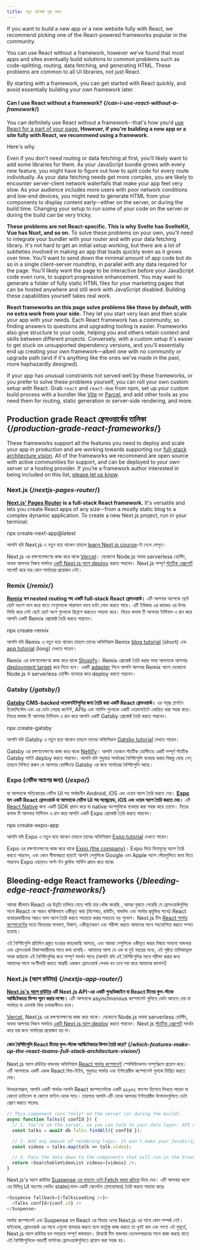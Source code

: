```yaml
---
title: নতুন প্রোজেক্ট শুরু করুন
---
```


<Intro>

If you want to build a new app or a new website fully with React, we recommend picking one of the React-powered frameworks popular in the community.

</Intro>


You can use React without a framework, however we’ve found that most apps and sites eventually build solutions to common problems such as code-splitting, routing, data fetching, and generating HTML. These problems are common to all UI libraries, not just React.

By starting with a framework, you can get started with React quickly, and avoid essentially building your own framework later.

<DeepDive>

#### Can I use React without a framework? {/*can-i-use-react-without-a-framework*/}

You can definitely use React without a framework--that's how you'd [use React for a part of your page.](/learn/add-react-to-an-existing-project#using-react-for-a-part-of-your-existing-page) **However, if you're building a new app or a site fully with React, we recommend using a framework.**

Here's why.

Even if you don't need routing or data fetching at first, you'll likely want to add some libraries for them. As your JavaScript bundle grows with every new feature, you might have to figure out how to split code for every route individually. As your data fetching needs get more complex, you are likely to encounter server-client network waterfalls that make your app feel very slow. As your audience includes more users with poor network conditions and low-end devices, you might need to generate HTML from your components to display content early--either on the server, or during the build time. Changing your setup to run some of your code on the server or during the build can be very tricky.

**These problems are not React-specific. This is why Svelte has SvelteKit, Vue has Nuxt, and so on.** To solve these problems on your own, you'll need to integrate your bundler with your router and with your data fetching library. It's not hard to get an initial setup working, but there are a lot of subtleties involved in making an app that loads quickly even as it grows over time. You'll want to send down the minimal amount of app code but do so in a single client–server roundtrip, in parallel with any data required for the page. You'll likely want the page to be interactive before your JavaScript code even runs, to support progressive enhancement. You may want to generate a folder of fully static HTML files for your marketing pages that can be hosted anywhere and still work with JavaScript disabled. Building these capabilities yourself takes real work.

**React frameworks on this page solve problems like these by default, with no extra work from your side.** They let you start very lean and then scale your app with your needs. Each React framework has a community, so finding answers to questions and upgrading tooling is easier. Frameworks also give structure to your code, helping you and others retain context and skills between different projects. Conversely, with a custom setup it's easier to get stuck on unsupported dependency versions, and you'll essentially end up creating your own framework—albeit one with no community or upgrade path (and if it's anything like the ones we've made in the past, more haphazardly designed).

If your app has unusual constraints not served well by these frameworks, or you prefer to solve these problems yourself, you can roll your own custom setup with React. Grab `react` and `react-dom` from npm, set up your custom build process with a bundler like [Vite](https://vitejs.dev/) or [Parcel](https://parceljs.org/), and add other tools as you need them for routing, static generation or server-side rendering, and more.

</DeepDive>

## Production grade React ফ্রেমওয়ার্কের তালিকা {/*production-grade-react-frameworks*/}

These frameworks support all the features you need to deploy and scale your app in production and are working towards supporting our [full-stack architecture vision](#which-features-make-up-the-react-teams-full-stack-architecture-vision). All of the frameworks we recommend are open source with active communities for support, and can be deployed to your own server or a hosting provider. If you’re a framework author interested in being included on this list, [please let us know](https://github.com/reactjs/react.dev/issues/new?assignees=&labels=type%3A+framework&projects=&template=3-framework.yml&title=%5BFramework%5D%3A+).

### Next.js {/*nextjs-pages-router*/}

**[Next.js' Pages Router](https://nextjs.org/) is a full-stack React framework.** It's versatile and lets you create React apps of any size--from a mostly static blog to a complex dynamic application. To create a new Next.js project, run in your terminal:

<TerminalBlock>
npx create-next-app@latest
</TerminalBlock>

আপনি যদি Next.js এ নতুন হয়ে থাকেন তাহলে [learn Next.js course](https://nextjs.org/learn)-টা দেখে ফেলুন।

Next.js এর রক্ষণাবেক্ষণের কাজ করে থাকে [Vercel](https://vercel.com/)। যেকোনো Node.js অথবা serverless হোস্টিং, অথবা আপনার নিজস্ব সার্ভারে [একটি Next.js অ্যাপ deploy](https://nextjs.org/docs/deployment) করতে পারবেন। Next.js সম্পূর্ণ [স্ট্যাটিক এক্সপোর্ট](https://nextjs.org/docs/pages/building-your-application/deploying/static-exports) সাপোর্ট করে যার কোন সার্ভারের প্রয়োজন নেই।

### Remix {/*remix*/}

**[Remix](https://remix.run/) হল nested routing সহ একটি full-stack React ফ্রেমওয়ার্ক।** এটি আপনার অ্যাপকে ছোট ছোট অংশে ভাগ করে যাতে সেগুলোকে পারালাল ভাবে ডাটা লোড করতে পারে। এটি ইউজার এর কাজের এর উপর ভিত্তি করে সেই ছোট ছোট অংশ গুলোকে রিফ্রেশ করতেও সাহায্য করে। নিচের কমান্ড টি আপনার টার্মিনাল এ রান করে আপনি একটি Remix প্রোজেক্ট তৈরি করতে পারবেন।

<TerminalBlock>
npx create-remix
</TerminalBlock>

আপনি যদি Remix এ নতুন হয়ে থাকেন তাহলে তাদের অফিসিয়াল Remix [blog tutorial](https://remix.run/docs/en/main/tutorials/blog) (short) এবং [app tutorial](https://remix.run/docs/en/main/tutorials/jokes) (long) দেখতে পারেন।

Remix এর রক্ষণাবেক্ষণের কাজ করে থাকে [Shopify](https://www.shopify.com/)। Remix প্রোজেক্ট তৈরি করার সময় আপনাকে আপনার [deployment target](https://remix.run/docs/en/main/guides/deployment) করে নিতে হবে। একটি [adapter](https://remix.run/docs/en/main/other-api/adapter) লিখে আপনি আপনার Remix অ্যাপ যেকোনো Node.js বা serverless হোস্টিং ব্যাবহার করে deploy করতে পারবেন।

### Gatsby {/*gatsby*/}

**[Gatsby](https://www.gatsbyjs.com/) CMS-backed ওয়েবসাইটগুলির জন্য তৈরি করা একটি React ফ্রেমওয়ার্ক।** এর সমৃদ্ধ প্লাগইন ইকোসিস্টেম এবং এর ডেটা লেয়ার কন্টেন্ট, APIs এবং সার্ভিস গুলোকে একটি ওয়েবসাইটে একত্রিত করা সহজ করে। নিচের কমান্ড টি আপনার টার্মিনাল এ রান করে আপনি একটি Gatsby প্রোজেক্ট তৈরি করতে পারবেন।

<TerminalBlock>
npx create-gatsby
</TerminalBlock>

আপনি যদি Gatsby এ নতুন হয়ে থাকেন তাহলে তাদের অফিসিয়াল [Gatsby tutorial](https://www.gatsbyjs.com/docs/tutorial/) দেখতে পারেন।

Gatsby এর রক্ষণাবেক্ষণের কাজ করে থাকে [Netlify](https://www.netlify.com/)। আপনি যেকোন স্ট্যাটিক হোস্টিংয়ে একটি সম্পূর্ণ স্ট্যাটিক Gatsby সাইট deploy করতে পারবেন। আপনি যদি শুধুমাত্র সার্ভারের বৈশিষ্ট্যগুলি ব্যবহার করার বিকল্প বেছে নেন, তাহলে নিশ্চিত করুন যে আপনার হোস্টিংয়ে Gatsby এর জন্য সার্ভারের বৈশিষ্ট্যগুলি আছে।

### Expo (নেটিভ অ্যাপের জন্য) {/*expo*/}

যা আপনাকে সত্যিকারের নেটিভ UI সহ সার্বজনীন Android, iOS এবং ওয়েব অ্যাপ তৈরি করতে দেয়।
**[Expo](https://expo.dev/) হল একটি React ফ্রেমওয়ার্ক যা আপনাকে নেটিভ UI সহ অ্যান্ড্রয়েড, iOS এবং ওয়েব অ্যাপ তৈরি করতে দেয়।** এটি [React Native](https://reactnative.dev/) জন্য একটি SDK প্রদান করে যা native অংশগুলিকে ব্যবহার করা সহজ করে তোলে। নিচের কমান্ড টি আপনার টার্মিনাল এ রান করে আপনি একটি Expo প্রোজেক্ট তৈরি করতে পারবেন।

<TerminalBlock>
npx create-expo-app
</TerminalBlock>

আপনি যদি Expo এ নতুন হয়ে থাকেন তাহলে তাদের অফিসিয়াল [Expo tutorial](https://www.gatsbyjs.com/docs/tutorial/) দেখতে পারেন।

Expo এর রক্ষণাবেক্ষণের কাজ করে থাকে [Expo (the company)](https://expo.dev/about)। Expo দিয়ে বিনামূল্যে অ্যাপ তৈরি করতে পারবেন, এবং কোন সীমাবদ্ধতা ছাড়াই আপনি সেগুলিকে Google এবং Apple অ্যাপ স্টোরগুলিতে জমা দিতে পারবেন৷ Expo এছাড়াও অপ্ট-ইন ক্লাউড সার্ভিস প্রদান করে থাকে৷

## Bleeding-edge React frameworks {/*bleeding-edge-react-frameworks*/}

আমরা কীভাবে React এর উন্নতি চালিয়ে যেতে পারি তার খোঁজ করেছি , আমরা বুঝতে পেরেছি যে ফ্রেমওয়ার্কগুলির সাথে React কে আরও ঘনিষ্ঠভাবে একীভূত করা (বিশেষত, রাউটিং, বান্ডলিং এবং সার্ভার প্রযুক্তির সাথে) React ব্যবহারকারীদের আরও ভাল অ্যাপ তৈরি করতে সহায়তা করার সবচেয়ে বড় সুযোগ। Next.js টিম [React সার্ভার কম্পোনেন্টের](/blog/2023/03/22/react-labs-what-we-have-been-working-on-march-2023#react-server-components) মতো ফিচারের গবেষণা, বিকাশ, একীভূতকরণ এবং পরীক্ষা করতে আমাদের সাথে সহযোগিতা করতে সম্মত হয়েছে।

এই বৈশিষ্ট্যগুলি প্রতিদিন প্রস্তুত হওয়ার কাছাকাছি আসছে, এবং আমরা সেগুলিকে একীভূত করার বিষয়ে অন্যান্য বান্ডলার এবং ফ্রেমওয়ার্ক বিকাশকারীদের সাথে কথা বলেছি। আমাদের আশা যে এক বা দুই বছরের মধ্যে, এই পৃষ্ঠায় তালিকাভুক্ত সমস্ত কাঠামো এই বৈশিষ্ট্যগুলির জন্য সম্পূর্ণ সমর্থন পাবে৷ (আপনি যদি এই বৈশিষ্ট্যগুলির সাথে পরীক্ষা করার জন্য আমাদের সাথে অংশীদারি করতে আগ্রহী একজন ফ্রেমওয়ার্ক লেখক হন তবে দয়া করে আমাদের জানান!)

### Next.js (অ্যাপ রাউটার) {/*nextjs-app-router*/}

**[Next.js's অ্যাপ রাউটার](https://beta.nextjs.org/docs/getting-started) এটি Next.js API-এর একটি পুনঃডিজাইন যা React টিমের ফুল-স্ট্যাক আর্কিটেকচার ভিশন পূরণ করার লক্ষ্যে।** এটি আপনাকে asynchronous কম্পোনেন্ট গুলিতে ডেটা আনতে দেয় যা সার্ভারে বা এমনকি বিল্ড চলাকালীনও চলে।

[Vercel](https://vercel.com/), Next.js এর রক্ষণাবেক্ষণের কাজ করে থাকে। যেকোনো Node.js অথবা serverless হোস্টিং, অথবা আপনার নিজস্ব সার্ভারে [একটি Next.js অ্যাপ deploy](https://nextjs.org/docs/deployment) করতে পারবেন। Next.js [স্ট্যাটিক এক্সপোর্ট](https://nextjs.org/docs/app/building-your-application/deploying/static-exports) সমর্থন করে যার জন্য সার্ভারের প্রয়োজন হয় না।

<DeepDive>

#### কোন বৈশিষ্ট্যগুলি React টিমের ফুল-স্ট্যাক আর্কিটেকচার ভিশন তৈরি করে? {/*which-features-make-up-the-react-teams-full-stack-architecture-vision*/}

Next.js অ্যাপ রাউটার বান্ডলার অফিসিয়াল [React সার্ভার কম্পোনেন্ট](https://github.com/reactjs/rfcs/blob/main/text/0188-server-components.md) স্পেসিফিকেশন সম্পূর্ণরূপে প্রয়োগ করে। এটি আপনাকে একটি একক React বিল্ড-টাইম, শুধুমাত্র সার্ভার এবং ইন্টারেক্টিভ কম্পোনেন্ট গুলকে মিশ্রিত করতে দেয়।

উদাহরণস্বরূপ, আপনি একটি সার্ভার-অনলি React কম্পোনেন্টকে একটি `async` ফাংশন হিসেবে লিখতে পারেন যা কোনো ডাটাবেস বা কোনো ফাইল থেকে পড়ে। তারপরে আপনি এটি থেকে আপনার ইন্টারেক্টিভ উপাদানগুলিতে ডেটা প্রেরণ করতে পারেনঃ

```js
// This component runs *only* on the server (or during the build).
async function Talks({ confId }) {
  // 1. You're on the server, so you can talk to your data layer. API endpoint not required.
  const talks = await db.Talks.findAll({ confId });

  // 2. Add any amount of rendering logic. It won't make your JavaScript bundle larger.
  const videos = talks.map(talk => talk.video);

  // 3. Pass the data down to the components that will run in the browser.
  return <SearchableVideoList videos={videos} />;
}
```

Next.js's অ্যাপ রাউটার [Suspense এর  মাধ্যমে ডেটা Fetch করার প্রক্রিয়া](/blog/2022/03/29/react-v18#suspense-in-data-frameworks) দিয়ে দেয়। এটি আপনার অ্যাপ এর বিভিন্ন UI অংশের লোডিং state(যেমন একটি স্কেলেটন প্লেসহোল্ডার) তৈরি করতে সাহায্য করেঃ

```js
<Suspense fallback={<TalksLoading />}>
  <Talks confId={conf.id} />
</Suspense>
```

সার্ভার কম্পোনেন্ট এবং Suspense হল React এর ফিচার এদের Next.js এর সাথে কোন সম্পর্ক নেই। যাইহোক, ফ্রেমওয়ার্ক এর সাথে এগুলো ব্যাবহার করতে হলে যতটুকু কাজ করতে তা খুবই কম এবং নগণ্য এই মুহূর্তে, Next.js অ্যাপ রাউটার হল সবচেয়ে সম্পূর্ণ বাস্তবায়ন। রিঅ্যাক্ট টিম বান্ডলার ডেভেলপারদের সাথে কাজ করছে যাতে এই বৈশিষ্ট্যগুলিকে পরবর্তী ভার্সনের ফ্রেমওয়ার্কগুলিতে প্রয়োগ করা সহজ হয়।

</DeepDive>
